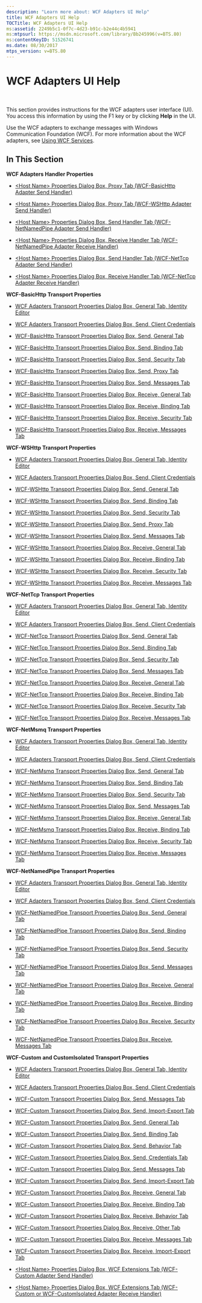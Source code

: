 ```yaml
---
description: "Learn more about: WCF Adapters UI Help"
title: WCF Adapters UI Help
TOCTitle: WCF Adapters UI Help
ms:assetid: 2249b5c1-0f7c-4d23-b91c-b2e44c4b5941
ms:mtpsurl: https://msdn.microsoft.com/library/Bb245996(v=BTS.80)
ms:contentKeyID: 51526741
ms.date: 08/30/2017
mtps_version: v=BTS.80
---
```


# WCF Adapters UI Help

 

This section provides instructions for the WCF adapters user interface (UI). You access this information by using the F1 key or by clicking **Help** in the UI.

Use the WCF adapters to exchange messages with Windows Communication Foundation (WCF). For more information about the WCF adapters, see [Using WCF Services](https://msdn.microsoft.com/library/bb246032\(v=bts.80\)).

## In This Section

**WCF Adapters Handler Properties**

  - [\<Host Name\> Properties Dialog Box, Proxy Tab (WCF-BasicHttp Adapter Send Handler)](host-name-properties-dialog-box-proxy-tab-wcf-basichttp-adapter-send-handler.md)

  - [\<Host Name\> Properties Dialog Box, Proxy Tab (WCF-WSHttp Adapter Send Handler)](host-name-properties-dialog-box-proxy-tab-wcf-wshttp-adapter-send-handler.md)

  - [\<Host Name\> Properties Dialog Box, Send Handler Tab (WCF-NetNamedPipe Adapter Send Handler)](host-name-properties-dialog-box-send-handler-tab-wcf-netnamedpipe-adapter-send-handler.md)

  - [\<Host Name\> Properties Dialog Box, Receive Handler Tab (WCF-NetNamedPipe Adapter Receive Handler)](host-name-properties-dialog-box-receive-handler-tab-wcf-netnamedpipe-adapter-receive-handler.md)

  - [\<Host Name\> Properties Dialog Box, Send Handler Tab (WCF-NetTcp Adapter Send Handler)](host-name-properties-dialog-box-send-handler-tab-wcf-nettcp-adapter-send-handler.md)

  - [\<Host Name\> Properties Dialog Box, Receive Handler Tab (WCF-NetTcp Adapter Receive Handler)](host-name-properties-dialog-box-receive-handler-tab-wcf-nettcp-adapter-receive-handler.md)

**WCF-BasicHttp Transport Properties**

  - [WCF Adapters Transport Properties Dialog Box, General Tab, Identity Editor](wcf-adapters-transport-properties-dialog-box-general-tab-identity-editor.md)

  - [WCF Adapters Transport Properties Dialog Box, Send, Client Credentials](wcf-adapters-transport-properties-dialog-box-send-client-credentials.md)

  - [WCF-BasicHttp Transport Properties Dialog Box, Send, General Tab](wcf-basichttp-transport-properties-dialog-box-send-general-tab.md)

  - [WCF-BasicHttp Transport Properties Dialog Box, Send, Binding Tab](wcf-basichttp-transport-properties-dialog-box-send-binding-tab.md)

  - [WCF-BasicHttp Transport Properties Dialog Box, Send, Security Tab](wcf-basichttp-transport-properties-dialog-box-send-security-tab.md)

  - [WCF-BasicHttp Transport Properties Dialog Box, Send, Proxy Tab](wcf-basichttp-transport-properties-dialog-box-send-proxy-tab.md)

  - [WCF-BasicHttp Transport Properties Dialog Box, Send, Messages Tab](wcf-basichttp-transport-properties-dialog-box-send-messages-tab.md)

  - [WCF-BasicHttp Transport Properties Dialog Box, Receive, General Tab](wcf-basichttp-transport-properties-dialog-box-receive-general-tab.md)

  - [WCF-BasicHttp Transport Properties Dialog Box, Receive, Binding Tab](wcf-basichttp-transport-properties-dialog-box-receive-binding-tab.md)

  - [WCF-BasicHttp Transport Properties Dialog Box, Receive, Security Tab](wcf-basichttp-transport-properties-dialog-box-receive-security-tab.md)

  - [WCF-BasicHttp Transport Properties Dialog Box, Receive, Messages Tab](wcf-basichttp-transport-properties-dialog-box-receive-messages-tab.md)

**WCF-WSHttp Transport Properties**

  - [WCF Adapters Transport Properties Dialog Box, General Tab, Identity Editor](wcf-adapters-transport-properties-dialog-box-general-tab-identity-editor.md)

  - [WCF Adapters Transport Properties Dialog Box, Send, Client Credentials](wcf-adapters-transport-properties-dialog-box-send-client-credentials.md)

  - [WCF-WSHttp Transport Properties Dialog Box, Send, General Tab](wcf-wshttp-transport-properties-dialog-box-send-general-tab.md)

  - [WCF-WSHttp Transport Properties Dialog Box, Send, Binding Tab](wcf-wshttp-transport-properties-dialog-box-send-binding-tab.md)

  - [WCF-WSHttp Transport Properties Dialog Box, Send, Security Tab](wcf-wshttp-transport-properties-dialog-box-send-security-tab.md)

  - [WCF-WSHttp Transport Properties Dialog Box, Send, Proxy Tab](wcf-wshttp-transport-properties-dialog-box-send-proxy-tab.md)

  - [WCF-WSHttp Transport Properties Dialog Box, Send, Messages Tab](wcf-wshttp-transport-properties-dialog-box-send-messages-tab.md)

  - [WCF-WSHttp Transport Properties Dialog Box, Receive, General Tab](wcf-wshttp-transport-properties-dialog-box-receive-general-tab.md)

  - [WCF-WSHttp Transport Properties Dialog Box, Receive, Binding Tab](wcf-wshttp-transport-properties-dialog-box-receive-binding-tab.md)

  - [WCF-WSHttp Transport Properties Dialog Box, Receive, Security Tab](wcf-wshttp-transport-properties-dialog-box-receive-security-tab.md)

  - [WCF-WSHttp Transport Properties Dialog Box, Receive, Messages Tab](wcf-wshttp-transport-properties-dialog-box-receive-messages-tab.md)

**WCF-NetTcp Transport Properties**

  - [WCF Adapters Transport Properties Dialog Box, General Tab, Identity Editor](wcf-adapters-transport-properties-dialog-box-general-tab-identity-editor.md)

  - [WCF Adapters Transport Properties Dialog Box, Send, Client Credentials](wcf-adapters-transport-properties-dialog-box-send-client-credentials.md)

  - [WCF-NetTcp Transport Properties Dialog Box, Send, General Tab](wcf-nettcp-transport-properties-dialog-box-send-general-tab.md)

  - [WCF-NetTcp Transport Properties Dialog Box, Send, Binding Tab](wcf-nettcp-transport-properties-dialog-box-send-binding-tab.md)

  - [WCF-NetTcp Transport Properties Dialog Box, Send, Security Tab](wcf-nettcp-transport-properties-dialog-box-send-security-tab.md)

  - [WCF-NetTcp Transport Properties Dialog Box, Send, Messages Tab](wcf-nettcp-transport-properties-dialog-box-send-messages-tab.md)

  - [WCF-NetTcp Transport Properties Dialog Box, Receive, General Tab](wcf-nettcp-transport-properties-dialog-box-receive-general-tab.md)

  - [WCF-NetTcp Transport Properties Dialog Box, Receive, Binding Tab](wcf-nettcp-transport-properties-dialog-box-receive-binding-tab.md)

  - [WCF-NetTcp Transport Properties Dialog Box, Receive, Security Tab](wcf-nettcp-transport-properties-dialog-box-receive-security-tab.md)

  - [WCF-NetTcp Transport Properties Dialog Box, Receive, Messages Tab](wcf-nettcp-transport-properties-dialog-box-receive-messages-tab.md)

**WCF-NetMsmq Transport Properties**

  - [WCF Adapters Transport Properties Dialog Box, General Tab, Identity Editor](wcf-adapters-transport-properties-dialog-box-general-tab-identity-editor.md)

  - [WCF Adapters Transport Properties Dialog Box, Send, Client Credentials](wcf-adapters-transport-properties-dialog-box-send-client-credentials.md)

  - [WCF-NetMsmq Transport Properties Dialog Box, Send, General Tab](wcf-netmsmq-transport-properties-dialog-box-send-general-tab.md)

  - [WCF-NetMsmq Transport Properties Dialog Box, Send, Binding Tab](wcf-netmsmq-transport-properties-dialog-box-send-binding-tab.md)

  - [WCF-NetMsmq Transport Properties Dialog Box, Send, Security Tab](wcf-netmsmq-transport-properties-dialog-box-send-security-tab.md)

  - [WCF-NetMsmq Transport Properties Dialog Box, Send, Messages Tab](wcf-netmsmq-transport-properties-dialog-box-send-messages-tab.md)

  - [WCF-NetMsmq Transport Properties Dialog Box, Receive, General Tab](wcf-netmsmq-transport-properties-dialog-box-receive-general-tab.md)

  - [WCF-NetMsmq Transport Properties Dialog Box, Receive, Binding Tab](wcf-netmsmq-transport-properties-dialog-box-receive-binding-tab.md)

  - [WCF-NetMsmq Transport Properties Dialog Box, Receive, Security Tab](wcf-netmsmq-transport-properties-dialog-box-receive-security-tab.md)

  - [WCF-NetMsmq Transport Properties Dialog Box, Receive, Messages Tab](wcf-netmsmq-transport-properties-dialog-box-receive-messages-tab.md)

**WCF-NetNamedPipe Transport Properties**

  - [WCF Adapters Transport Properties Dialog Box, General Tab, Identity Editor](wcf-adapters-transport-properties-dialog-box-general-tab-identity-editor.md)

  - [WCF Adapters Transport Properties Dialog Box, Send, Client Credentials](wcf-adapters-transport-properties-dialog-box-send-client-credentials.md)

  - [WCF-NetNamedPipe Transport Properties Dialog Box, Send, General Tab](wcf-netnamedpipe-transport-properties-dialog-box-send-general-tab.md)

  - [WCF-NetNamedPipe Transport Properties Dialog Box, Send, Binding Tab](wcf-netnamedpipe-transport-properties-dialog-box-send-binding-tab.md)

  - [WCF-NetNamedPipe Transport Properties Dialog Box, Send, Security Tab](wcf-netnamedpipe-transport-properties-dialog-box-send-security-tab.md)

  - [WCF-NetNamedPipe Transport Properties Dialog Box, Send, Messages Tab](wcf-netnamedpipe-transport-properties-dialog-box-send-messages-tab.md)

  - [WCF-NetNamedPipe Transport Properties Dialog Box, Receive, General Tab](wcf-netnamedpipe-transport-properties-dialog-box-receive-general-tab.md)

  - [WCF-NetNamedPipe Transport Properties Dialog Box, Receive, Binding Tab](wcf-netnamedpipe-transport-properties-dialog-box-receive-binding-tab.md)

  - [WCF-NetNamedPipe Transport Properties Dialog Box, Receive, Security Tab](wcf-netnamedpipe-transport-properties-dialog-box-receive-security-tab.md)

  - [WCF-NetNamedPipe Transport Properties Dialog Box, Receive, Messages Tab](wcf-netnamedpipe-transport-properties-dialog-box-receive-messages-tab.md)

**WCF-Custom and CustomIsolated Transport Properties**

  - [WCF Adapters Transport Properties Dialog Box, General Tab, Identity Editor](wcf-adapters-transport-properties-dialog-box-general-tab-identity-editor.md)

  - [WCF Adapters Transport Properties Dialog Box, Send, Client Credentials](wcf-adapters-transport-properties-dialog-box-send-client-credentials.md)

  - [WCF-Custom Transport Properties Dialog Box, Send, Messages Tab](wcf-custom-transport-properties-dialog-box-send-messages-tab.md)

  - [WCF-Custom Transport Properties Dialog Box, Send, Import-Export Tab](wcf-custom-transport-properties-dialog-box-send-import-export-tab.md)

  - [WCF-Custom Transport Properties Dialog Box, Send, General Tab](wcf-custom-transport-properties-dialog-box-send-general-tab.md)

  - [WCF-Custom Transport Properties Dialog Box, Send, Binding Tab](wcf-custom-transport-properties-dialog-box-send-binding-tab.md)

  - [WCF-Custom Transport Properties Dialog Box, Send, Behavior Tab](wcf-custom-transport-properties-dialog-box-send-behavior-tab.md)

  - [WCF-Custom Transport Properties Dialog Box, Send, Credentials Tab](wcf-custom-transport-properties-dialog-box-send-credentials-tab.md)

  - [WCF-Custom Transport Properties Dialog Box, Send, Messages Tab](wcf-custom-transport-properties-dialog-box-send-messages-tab.md)

  - [WCF-Custom Transport Properties Dialog Box, Send, Import-Export Tab](wcf-custom-transport-properties-dialog-box-send-import-export-tab.md)

  - [WCF-Custom Transport Properties Dialog Box, Receive, General Tab](wcf-custom-transport-properties-dialog-box-receive-general-tab.md)

  - [WCF-Custom Transport Properties Dialog Box, Receive, Binding Tab](wcf-custom-transport-properties-dialog-box-receive-binding-tab.md)

  - [WCF-Custom Transport Properties Dialog Box, Receive, Behavior Tab](wcf-custom-transport-properties-dialog-box-receive-behavior-tab.md)

  - [WCF-Custom Transport Properties Dialog Box, Receive, Other Tab](wcf-custom-transport-properties-dialog-box-receive-other-tab.md)

  - [WCF-Custom Transport Properties Dialog Box, Receive, Messages Tab](wcf-custom-transport-properties-dialog-box-receive-messages-tab.md)

  - [WCF-Custom Transport Properties Dialog Box, Receive, Import-Export Tab](wcf-custom-transport-properties-dialog-box-receive-import-export-tab.md)

  - [\<Host Name\> Properties Dialog Box, WCF Extensions Tab (WCF-Custom Adapter Send Handler)](host-name-properties-dialog-box-wcf-extensions-tab-wcf-custom-adapter-send-handler.md)

  - [\<Host Name\> Properties Dialog Box, WCF Extensions Tab (WCF-Custom or WCF-CustomIsolated Adapter Receive Handler)](host-name-properties-dialog-box-wcf-extensions-tab-wcf-custom-or-wcf-customisolated-adapter-receive-handler.md)

